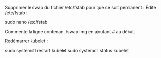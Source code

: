 Supprimer le swap du fichier /etc/fstab pour que ce soit permanent :
Édite /etc/fstab :

sudo nano /etc/fstab


Commente la ligne contenant /swap.img en ajoutant # au début.

Redémarrer kubelet :

sudo systemctl restart kubelet
sudo systemctl status kubelet
